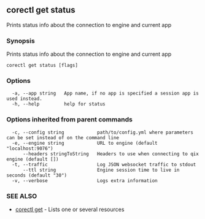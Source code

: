 ## corectl get status

Prints status info about the connection to engine and current app

### Synopsis

Prints status info about the connection to engine and current app

```
corectl get status [flags]
```

### Options

```
  -a, --app string   App name, if no app is specified a session app is used instead.
  -h, --help         help for status
```

### Options inherited from parent commands

```
  -c, --config string            path/to/config.yml where parameters can be set instead of on the command line
  -e, --engine string            URL to engine (default "localhost:9076")
      --headers stringToString   Headers to use when connecting to qix engine (default [])
  -t, --traffic                  Log JSON websocket traffic to stdout
      --ttl string               Engine session time to live in seconds (default "30")
  -v, --verbose                  Logs extra information
```

### SEE ALSO

* [corectl get](corectl_get.md)	 - Lists one or several resources

